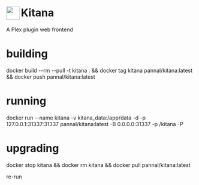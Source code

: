 # <img src="https://github.com/pannal/Kitana/raw/master/static/img/android-icon-36x36.png" align="left" height="36" style="vertical-align: center">Kitana
A Plex plugin web frontend

# building
docker build --rm --pull -t kitana . && docker tag kitana pannal/kitana:latest && docker push pannal/kitana:latest

# running
docker run --name kitana -v kitana_data:/app/data -d -p 127.0.0.1:31337:31337 pannal/kitana:latest -B 0.0.0.0:31337 -p /kitana -P

# upgrading
docker stop kitana && docker rm kitana && docker pull pannal/kitana:latest

re-run